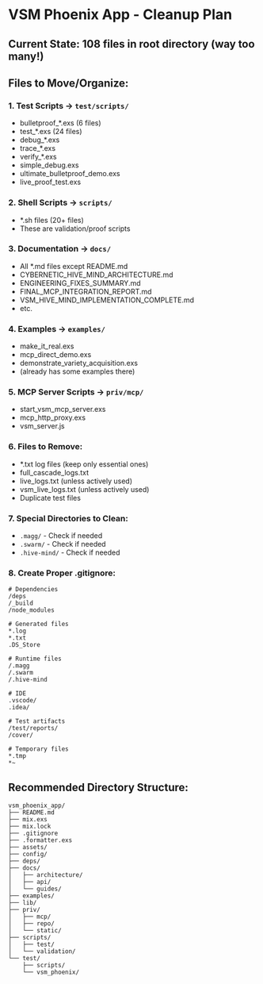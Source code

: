 # VSM Phoenix App - Cleanup Plan

## Current State: 108 files in root directory (way too many!)

## Files to Move/Organize:

### 1. Test Scripts → `test/scripts/`
- bulletproof_*.exs (6 files)
- test_*.exs (24 files)
- debug_*.exs
- trace_*.exs
- verify_*.exs
- simple_debug.exs
- ultimate_bulletproof_demo.exs
- live_proof_test.exs

### 2. Shell Scripts → `scripts/`
- *.sh files (20+ files)
- These are validation/proof scripts

### 3. Documentation → `docs/`
- All *.md files except README.md
- CYBERNETIC_HIVE_MIND_ARCHITECTURE.md
- ENGINEERING_FIXES_SUMMARY.md
- FINAL_MCP_INTEGRATION_REPORT.md
- VSM_HIVE_MIND_IMPLEMENTATION_COMPLETE.md
- etc.

### 4. Examples → `examples/`
- make_it_real.exs
- mcp_direct_demo.exs
- demonstrate_variety_acquisition.exs
- (already has some examples there)

### 5. MCP Server Scripts → `priv/mcp/`
- start_vsm_mcp_server.exs
- mcp_http_proxy.exs
- vsm_server.js

### 6. Files to Remove:
- *.txt log files (keep only essential ones)
- full_cascade_logs.txt
- live_logs.txt (unless actively used)
- vsm_live_logs.txt (unless actively used)
- Duplicate test files

### 7. Special Directories to Clean:
- `.magg/` - Check if needed
- `.swarm/` - Check if needed  
- `.hive-mind/` - Check if needed

### 8. Create Proper .gitignore:
```
# Dependencies
/deps
/_build
/node_modules

# Generated files
*.log
*.txt
.DS_Store

# Runtime files
/.magg
/.swarm
/.hive-mind

# IDE
.vscode/
.idea/

# Test artifacts
/test/reports/
/cover/

# Temporary files
*.tmp
*~
```

## Recommended Directory Structure:
```
vsm_phoenix_app/
├── README.md
├── mix.exs
├── mix.lock
├── .gitignore
├── .formatter.exs
├── assets/
├── config/
├── deps/
├── docs/
│   ├── architecture/
│   ├── api/
│   └── guides/
├── examples/
├── lib/
├── priv/
│   ├── mcp/
│   ├── repo/
│   └── static/
├── scripts/
│   ├── test/
│   └── validation/
└── test/
    ├── scripts/
    └── vsm_phoenix/
```